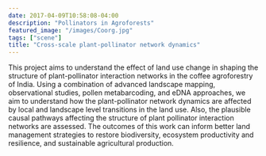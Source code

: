 ```yaml
---
date: 2017-04-09T10:58:08-04:00
description: "Pollinators in Agroforests"
featured_image: "/images/Coorg.jpg"
tags: ["scene"]
title: "Cross-scale plant-pollinator network dynamics"
---
```

This project aims to understand the effect of land use change in shaping the structure of plant-pollinator interaction networks in the coffee agroforestry of India. Using a combination of advanced landscape mapping, observational studies, pollen metabarcoding, and eDNA approaches, we aim to understand how the plant-pollinator network dynamics are affected by local and landscape level transitions in the land use. Also, the plausible causal pathways affecting the structure of plant pollinator interaction networks are assessed. The outcomes of this work can inform better land management strategies to restore biodiversity, ecosystem productivity and resilience, and sustainable agricultural production.  
